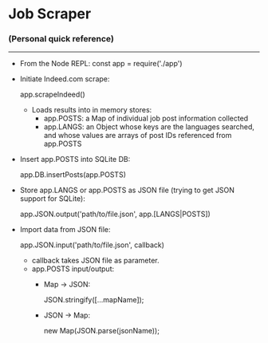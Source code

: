 # Job Scraper
### (Personal quick reference)

---

- From the Node REPL:
    const app = require('./app')
    
- Initiate Indeed.com scrape:

    app.scrapeIndeed()

  - Loads results into in memory stores:
    - app.POSTS: a Map of individual job post information collected
    - app.LANGS: an Object whose keys are the languages searched, and whose values are arrays of post IDs referenced from app.POSTS
    
- Insert app.POSTS into SQLite DB:

    app.DB.insertPosts(app.POSTS)
    
- Store app.LANGS or app.POSTS as JSON file (trying to get JSON support for SQLite):

    app.JSON.output('path/to/file.json', app.[LANGS|POSTS])

- Import data from JSON file:

    app.JSON.input('path/to/file.json', callback)

  - callback takes JSON file as parameter.
  - app.POSTS input/output:
     - Map -> JSON:
     
        JSON.stringify([...mapName]);
        
     - JSON -> Map:
     
        new Map(JSON.parse(jsonName));

